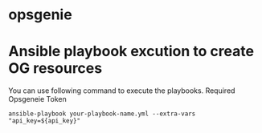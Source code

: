 # opsgenie
# Ansible playbook excution to create OG resources

You can use following command to execute the playbooks. Required Opsgeneie Token 
```
ansible-playbook your-playbook-name.yml --extra-vars "api_key=${api_key}"

```